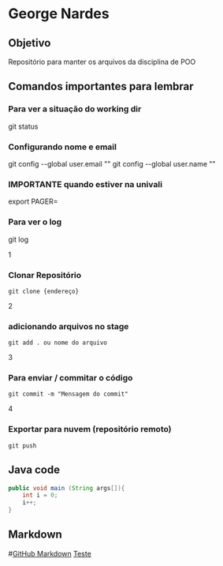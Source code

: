# George Nardes

## Objetivo
Repositório para manter os arquivos da disciplina de POO

## Comandos importantes para lembrar

### Para ver a situação do working dir
git status

### Configurando nome e email
git config --global user.email ""
git config --global user.name ""

### IMPORTANTE quando estiver na univali
export PAGER=

### Para ver o log
git log

1
### Clonar Repositório
```
git clone {endereço}
```
2
### adicionando arquivos no stage
```
git add . ou nome do arquivo
```
3
### Para enviar / commitar o código
```
git commit -m "Mensagem do commit"
```
4
### Exportar para nuvem (repositório remoto)
```
git push
```
## Java code
```java
public void main (String args[]){
	int i = 0;
	i++;
}
``` 
## Markdown

#[GitHub Markdown](https://guides.github.com/features/mastering-markdown)
[Teste](https://www.pornhub.com/)


